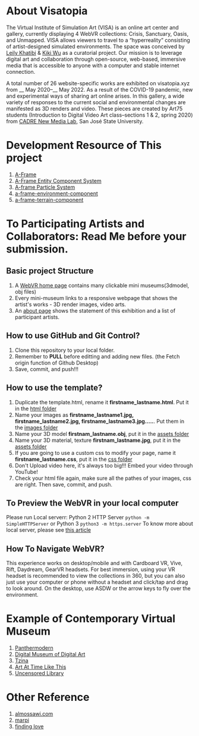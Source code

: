 # About Visatopia
The Virtual Institute of Simulation Art (VISA) is an online art center and gallery, currently displaying 4 WebVR collections: Crisis, Sanctuary, Oasis, and Unmapped. VISA allows viewers to travel to a “hyperreality” consisting of artist-designed simulated environments. The space was conceived by [Leily Khatibi](https://leilykhatibi.com) & [Kiki Wu](https://uglykiki.com) as a curatorial project. Our mission is to leverage digital art and collaboration through open-source, web-based, immersive media that is accessible to anyone with a computer and stable internet connection.

A total number of 26 website-specific works are exhibited on visatopia.xyz from __ May 2020–__ May 2022. As a result of the COVID-19 pandemic, new and experimental ways of sharing art online arises. In this gallery, a wide variety of responses to the current social and environmental changes are manifested as 3D renders and video. These pieces are created by Art75 students (Introduction to Digital Video Art class–sections 1 & 2, spring 2020) from [CADRE New Media Lab](http://cadre.sjsu.edu/), San José State University.


# Development Resource of This project
1. [A-Frame](https://aframe.io/docs/1.0.0/introduction/)
2. [A-Frame Entity Component System](https://aframe.io/docs/1.0.0/introduction/entity-component-system.html#example)
4. [A-frame Particle System](https://github.com/IdeaSpaceVR/aframe-particle-system-component)
5. [a-frame-environment-component](https://github.com/supermedium/aframe-environment-component)
6. [a-frame-terrain-component](https://github.com/bryik/aframe-terrain-model-component)


# To Participating Artists and Collaborators: Read Me before your submission. 
## Basic project Structure
1. A [WebVR home page](www.visatopia.xyz/index.html) contains many clickable mini museums(3dmodel, obj files)
2. Every mini-museum links to a responsive webpage that shows the artist's works - 3D render images, video arts.  
3. An [about page](www.visatopia.xyz/about.html) shows the statement of this exhibition and a list of participant artists.

## How to use GitHub and Git Control? 
1. Clone this repository to your local folder.
2. Remember to <b>PULL</b> before editting and adding new files. (the Fetch origin function of Github Desktop)
3. Save, commit, and push!!!

## How to use the template?
1. Duplicate the template.html, rename it <b>firstname_lastname.html</b>. Put it in the <a href="https://github.com/uglykiki/art75-2020-exhibition/tree/master/html">html folder</a>
2. Name your images as <b>firstname_lastname1.jpg, firstname_lastname2.jpg, firstname_lastname3.jpg.....</b>. Put them in the <a href="https://github.com/uglykiki/art75-2020-exhibition/tree/master/images">images folder</a>
3. Name your 3D model <b>firstnam_lastname.obj</b>, put it in the <a href="https://github.com/uglykiki/art75-2020-exhibition/tree/master/assets">assets folder</a>
4. Name your 3D material, texture <b>firstnam_lastname.jpg</b>, put it in the <a href="https://github.com/uglykiki/art75-2020-exhibition/tree/master/assets">assets folder</a>
5. If you are going to use a custom css to modify your page, name it <b>firstname_lastname.css</b>, put it in the <a href="https://github.com/uglykiki/art75-2020-exhibition/tree/master/css">css folder</a>
6. Don't Upload video here, it's always too big!!! Embed your video through YouTube!
7. Check your html file again, make sure all the pathes of your images, css are right. Then save, commit, and push.

## To Preview the WebVR in your local computer
Please run Local serverr: Python 2 HTTP Server `python -m SimpleHTTPServer` or Python 3 `python3 -m https.server`
To know more about local server, please see [this article](https://github.com/processing/p5.js/wiki/Local-server)

## How To Navigate WebVR?
This experience works on desktop/mobile and with Cardboard VR, Vive, Rift, Daydream, GearVR headsets. For best immersion, using your VR headset is recommended to view the collections in 360, but you can also just use your computer or phone without a headset and click/tap and drag to look around. On the desktop, use ASDW or the arrow keys to fly over the environment. 


# Example of Contemporary Virtual Museum
1. [Panthermodern](http://panthermodern.org/about.html)
2. [Digital Museum of Digital Art](https://dimoda.art/past-exhibitions)
3. [Tzina](http://tzina.space/)
4. [Art At Time Like This](https://artatatimelikethis.com/)
5. [Uncensored Library](https://uncensoredlibrary.com/en)


# Other Reference
1. [almossawi.com](https://almossawi.com/aframe-d3-visualization/demo/)
2. [marpi](https://demo.marpi.pl/archan/aroha/)
3. [finding love](https://demo.marpi.pl/archan/aroha/)
